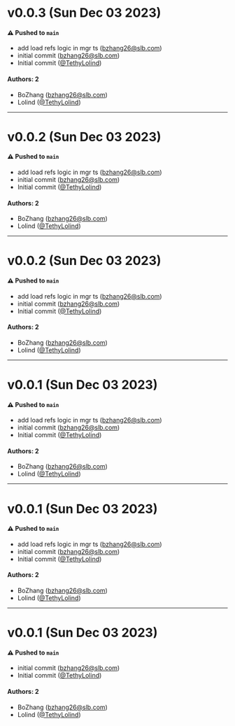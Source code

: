 # v0.0.3 (Sun Dec 03 2023)

#### ⚠️ Pushed to `main`

- add load refs logic in mgr ts (bzhang26@slb.com)
- initial commit (bzhang26@slb.com)
- Initial commit ([@TethyLolind](https://github.com/TethyLolind))

#### Authors: 2

- BoZhang (bzhang26@slb.com)
- Lolind ([@TethyLolind](https://github.com/TethyLolind))

---

# v0.0.2 (Sun Dec 03 2023)

#### ⚠️ Pushed to `main`

- add load refs logic in mgr ts (bzhang26@slb.com)
- initial commit (bzhang26@slb.com)
- Initial commit ([@TethyLolind](https://github.com/TethyLolind))

#### Authors: 2

- BoZhang (bzhang26@slb.com)
- Lolind ([@TethyLolind](https://github.com/TethyLolind))

---

# v0.0.2 (Sun Dec 03 2023)

#### ⚠️ Pushed to `main`

- add load refs logic in mgr ts (bzhang26@slb.com)
- initial commit (bzhang26@slb.com)
- Initial commit ([@TethyLolind](https://github.com/TethyLolind))

#### Authors: 2

- BoZhang (bzhang26@slb.com)
- Lolind ([@TethyLolind](https://github.com/TethyLolind))

---

# v0.0.1 (Sun Dec 03 2023)

#### ⚠️ Pushed to `main`

- add load refs logic in mgr ts (bzhang26@slb.com)
- initial commit (bzhang26@slb.com)
- Initial commit ([@TethyLolind](https://github.com/TethyLolind))

#### Authors: 2

- BoZhang (bzhang26@slb.com)
- Lolind ([@TethyLolind](https://github.com/TethyLolind))

---

# v0.0.1 (Sun Dec 03 2023)

#### ⚠️ Pushed to `main`

- add load refs logic in mgr ts (bzhang26@slb.com)
- initial commit (bzhang26@slb.com)
- Initial commit ([@TethyLolind](https://github.com/TethyLolind))

#### Authors: 2

- BoZhang (bzhang26@slb.com)
- Lolind ([@TethyLolind](https://github.com/TethyLolind))

---

# v0.0.1 (Sun Dec 03 2023)

#### ⚠️ Pushed to `main`

- initial commit (bzhang26@slb.com)
- Initial commit ([@TethyLolind](https://github.com/TethyLolind))

#### Authors: 2

- BoZhang (bzhang26@slb.com)
- Lolind ([@TethyLolind](https://github.com/TethyLolind))
